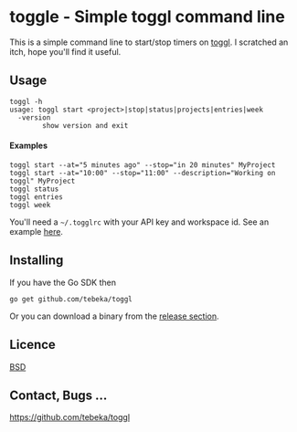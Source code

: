 # toggle - Simple toggl command line

This is a simple command line to start/stop timers on
[toggl](https://toggl.com/). I scratched an itch, hope you'll find it useful.

## Usage

    toggl -h
    usage: toggl start <project>|stop|status|projects|entries|week
      -version
            show version and exit

#### Examples

    toggl start --at="5 minutes ago" --stop="in 20 minutes" MyProject
    toggl start --at="10:00" --stop="11:00" --description="Working on toggl" MyProject
    toggl status
    toggl entries
    toggl week

You'll need a `~/.togglrc` with your API key and workspace id. See an example
[here](togglrc-example).

## Installing

If you have the Go SDK then

    go get github.com/tebeka/toggl

Or you can download a binary from the [release
section](https://github.com/tebeka/toggl/releases).

## Licence
[BSD](LICENCE)

## Contact, Bugs ...

https://github.com/tebeka/toggl
